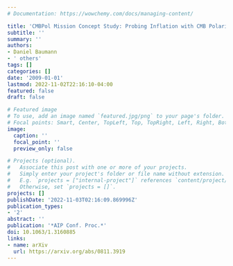 ```yaml
---
# Documentation: https://wowchemy.com/docs/managing-content/

title: 'CMBPol Mission Concept Study: Probing Inflation with CMB Polarization'
subtitle: ''
summary: ''
authors:
- Daniel Baumann
- ' others'
tags: []
categories: []
date: '2009-01-01'
lastmod: 2022-11-02T22:16:10-04:00
featured: false
draft: false

# Featured image
# To use, add an image named `featured.jpg/png` to your page's folder.
# Focal points: Smart, Center, TopLeft, Top, TopRight, Left, Right, BottomLeft, Bottom, BottomRight.
image:
  caption: ''
  focal_point: ''
  preview_only: false

# Projects (optional).
#   Associate this post with one or more of your projects.
#   Simply enter your project's folder or file name without extension.
#   E.g. `projects = ["internal-project"]` references `content/project/deep-learning/index.md`.
#   Otherwise, set `projects = []`.
projects: []
publishDate: '2022-11-03T02:16:09.869996Z'
publication_types:
- '2'
abstract: ''
publication: '*AIP Conf. Proc.*'
doi: 10.1063/1.3160885
links:
- name: arXiv
  url: https://arxiv.org/abs/0811.3919
---
```

